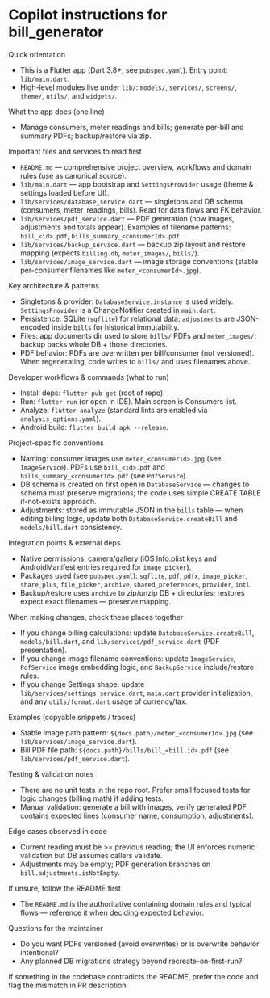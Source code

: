 <!--
Guidance for AI coding agents working on the Bill-Generator Flutter app.
Keep this file short, actionable and focused on patterns discoverable in the repo.
-->

# Copilot instructions for bill_generator

Quick orientation
- This is a Flutter app (Dart 3.8+, see `pubspec.yaml`). Entry point: `lib/main.dart`.
- High-level modules live under `lib/`: `models/`, `services/`, `screens/`, `theme/`, `utils/`, and `widgets/`.

What the app does (one line)
- Manage consumers, meter readings and bills; generate per-bill and summary PDFs; backup/restore via zip.

Important files and services to read first
- `README.md` — comprehensive project overview, workflows and domain rules (use as canonical source).
- `lib/main.dart` — app bootstrap and `SettingsProvider` usage (theme & settings loaded before UI).
- `lib/services/database_service.dart` — singletons and DB schema (consumers, meter_readings, bills). Read for data flows and FK behavior.
- `lib/services/pdf_service.dart` — PDF generation (how images, adjustments and totals appear). Examples of filename patterns: `bill_<id>.pdf`, `bills_summary_<consumerId>.pdf`.
- `lib/services/backup_service.dart` — backup zip layout and restore mapping (expects `billing.db`, `meter_images/`, `bills/`).
- `lib/services/image_service.dart` — image storage conventions (stable per-consumer filenames like `meter_<consumerId>.jpg`).

Key architecture & patterns
- Singletons & provider: `DatabaseService.instance` is used widely. `SettingsProvider` is a ChangeNotifier created in `main.dart`.
- Persistence: SQLite (`sqflite`) for relational data; `adjustments` are JSON-encoded inside `bills` for historical immutability.
- Files: app documents dir used to store `bills/` PDFs and `meter_images/`; backup packs whole DB + those directories.
- PDF behavior: PDFs are overwritten per bill/consumer (not versioned). When regenerating, code writes to `bills/` and uses filenames above.

Developer workflows & commands (what to run)
- Install deps: `flutter pub get` (root of repo).
- Run: `flutter run` (or open in IDE). Main screen is Consumers list.
- Analyze: `flutter analyze` (standard lints are enabled via `analysis_options.yaml`).
- Android build: `flutter build apk --release`.

Project-specific conventions
- Naming: consumer images use `meter_<consumerId>.jpg` (see `ImageService`). PDFs use `bill_<id>.pdf` and `bills_summary_<consumerId>.pdf` (see `PdfService`).
- DB schema is created on first open in `DatabaseService` — changes to schema must preserve migrations; the code uses simple CREATE TABLE if-not-exists approach.
- Adjustments: stored as immutable JSON in the `bills` table — when editing billing logic, update both `DatabaseService.createBill` and `models/bill.dart` consistency.

Integration points & external deps
- Native permissions: camera/gallery (iOS Info.plist keys and AndroidManifest entries required for `image_picker`).
- Packages used (see `pubspec.yaml`): `sqflite`, `pdf`, `pdfx`, `image_picker`, `share_plus`, `file_picker`, `archive`, `shared_preferences`, `provider`, `intl`.
- Backup/restore uses `archive` to zip/unzip DB + directories; restores expect exact filenames — preserve mapping.

When making changes, check these places together
- If you change billing calculations: update `DatabaseService.createBill`, `models/bill.dart`, and `lib/services/pdf_service.dart` (PDF presentation).
- If you change image filename conventions: update `ImageService`, `PdfService` image embedding logic, and `BackupService` include/restore rules.
- If you change Settings shape: update `lib/services/settings_service.dart`, `main.dart` provider initialization, and any `utils/format.dart` usage of currency/tax.

Examples (copyable snippets / traces)
- Stable image path pattern: `${docs.path}/meter_<consumerId>.jpg` (see `lib/services/image_service.dart`).
- Bill PDF file path: `${docs.path}/bills/bill_<bill.id>.pdf` (see `lib/services/pdf_service.dart`).

Testing & validation notes
- There are no unit tests in the repo root. Prefer small focused tests for logic changes (billing math) if adding tests.
- Manual validation: generate a bill with images, verify generated PDF contains expected lines (consumer name, consumption, adjustments).

Edge cases observed in code
- Current reading must be >= previous reading; the UI enforces numeric validation but DB assumes callers validate.
- Adjustments may be empty; PDF generation branches on `bill.adjustments.isNotEmpty`.

If unsure, follow the README first
- The `README.md` is the authoritative containing domain rules and typical flows — reference it when deciding expected behavior.

Questions for the maintainer
- Do you want PDFs versioned (avoid overwrites) or is overwrite behavior intentional?
- Any planned DB migrations strategy beyond recreate-on-first-run?

If something in the codebase contradicts the README, prefer the code and flag the mismatch in PR description.
